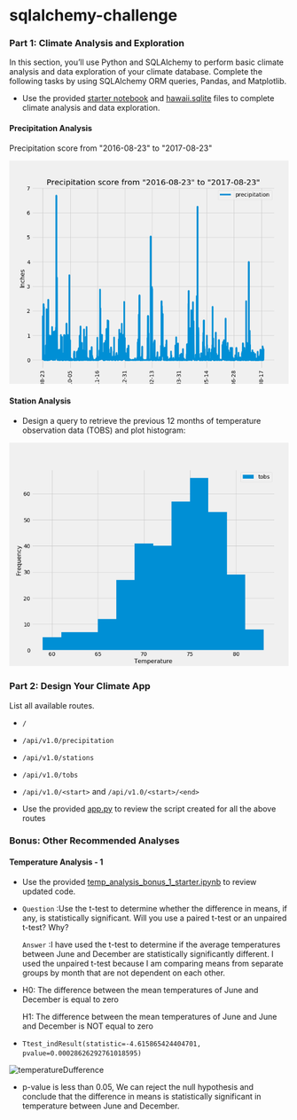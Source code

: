# sqlalchemy-challenge

### Part 1: Climate Analysis and Exploration
In this section, you’ll use Python and SQLAlchemy to perform basic climate analysis and data exploration of your climate database. Complete the following tasks by using SQLAlchemy ORM queries, Pandas, and Matplotlib.

* Use the provided [starter notebook](climate_starter.ipynb) and [hawaii.sqlite](Resources) files to complete climate analysis and data exploration.

#### Precipitation Analysis

Precipitation score from "2016-08-23" to "2017-08-23"

![precipitation](Images/PrecipitationScore.png)
 
#### Station Analysis

* Design a query to retrieve the previous 12 months of temperature observation data (TOBS) and plot histogram: 

![station-histogram](Images/Histogram.png)
    
    
### Part 2: Design Your Climate App
List all available routes.
* `/`
* `/api/v1.0/precipitation`
* `/api/v1.0/stations`
* `/api/v1.0/tobs`
* `/api/v1.0/<start>` and `/api/v1.0/<start>/<end>`

* Use the provided [app.py](app.py) to review the script created for all the above routes

### Bonus: Other Recommended Analyses

#### Temperature Analysis - 1
* Use the provided [temp_analysis_bonus_1_starter.ipynb](temp_analysis_bonus_1_starter.py) to review updated code.

* ```Question``` :Use the t-test to determine whether the difference in means, if any, is statistically significant. Will you use a paired t-test or an unpaired t-test? Why?

  ```Answer```  :I have used the t-test to determine if the average temperatures between June and December are statistically significantly different. I used the unpaired t-test because I am comparing means from separate groups by month that are not dependent on each other.

* H0: The difference between the mean temperatures of June and December is equal to zero

  H1: The difference between the mean temperatures of June and June and December is NOT equal to zero 

* ```Ttest_indResult(statistic=-4.615865424404701, pvalue=0.00028626292761018595)```

![temperatureDufference](Images/Bonus_boxPlot.png)

* p-value is less than 0.05, We can reject the null hypothesis and conclude that the difference in means is statistically significant in temperature between June and December.
